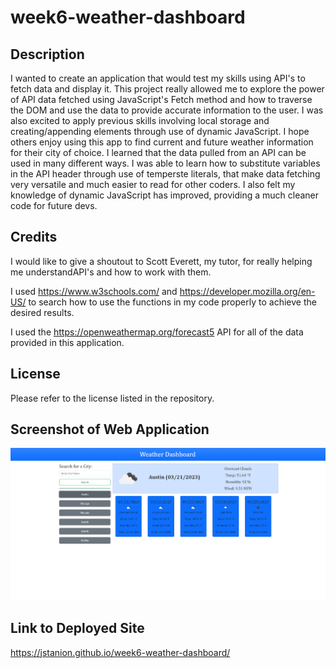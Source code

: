 # week6-weather-dashboard

## Description

I wanted to create an application that would test my skills using API's to fetch data and display it. This project really allowed me to explore the power of API data fetched using JavaScript's Fetch method and how to traverse the DOM and use the data to provide accurate information to the user. I was also excited to apply previous skills involving local storage and creating/appending elements through use of dynamic JavaScript. I hope others enjoy using this app to find current and future weather information for their city of choice. I learned that the data pulled from an API can be used in many different ways. I was able to learn how to substitute variables in the API header through use of temperste literals, that make data fetching very versatile and much easier to read for other coders. I also felt my knowledge of dynamic JavaScript has improved, providing a much cleaner code for future devs.

## Credits

I would like to give a shoutout to Scott Everett, my tutor, for really helping me understandAPI's and how to work with them.

I used <https://www.w3schools.com/> and <https://developer.mozilla.org/en-US/> to search how to use the functions in my code properly to achieve the desired results.

I used the <https://openweathermap.org/forecast5> API for all of the data provided in this application.

## License

Please refer to the license listed in the repository.

## Screenshot of Web Application

![The weather app includes a search option, a list of cities, and a five-day forecast and current weather conditions for Austin.](./assets/Screenshot.png)

## Link to Deployed Site

<https://jstanion.github.io/week6-weather-dashboard/>
